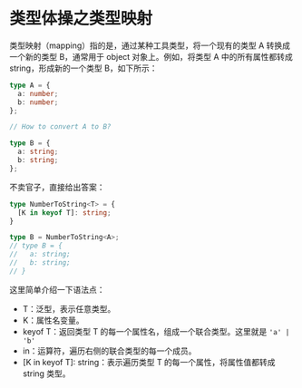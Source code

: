 # 类型体操之类型映射

类型映射（mapping）指的是，通过某种工具类型，将一个现有的类型 A 转换成一个新的类型 B，通常用于 object 对象上。例如，将类型 A 中的所有属性都转成 string，形成新的一个类型 B，如下所示：

```typescript
type A = {
  a: number;
  b: number;
};

// How to convert A to B?

type B = {
  a: string;
  b: string;
};
```

不卖官子，直接给出答案：


```ts
type NumberToString<T> = {
  [K in keyof T]: string;
}

type B = NumberToString<A>;
// type B = {
//   a: string;
//   b: string;
// }

```

这里简单介绍一下语法点：

* T：泛型，表示任意类型。
* K：属性名变量。
* keyof T：返回类型 T 的每一个属性名，组成一个联合类型。这里就是  `'a' | 'b'`
* in：运算符，遍历右侧的联合类型的每一个成员。
* [K in keyof T]: string：表示遍历类型 T 的每一个属性，将属性值都转成 string 类型。



[1]: https://dev.to/tomoy/three-ways-of-using-extends-in-typescript-3dld